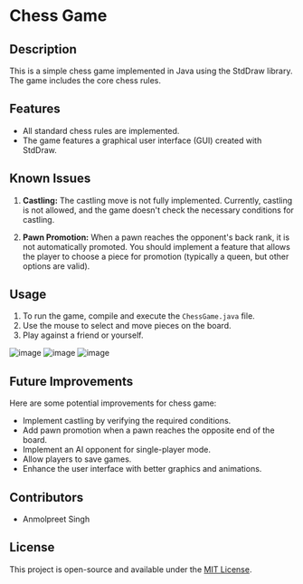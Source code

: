 # Chess Game

## Description

This is a simple chess game implemented in Java using the StdDraw library. The game includes the core chess rules.

## Features

- All standard chess rules are implemented.
- The game features a graphical user interface (GUI) created with StdDraw.
  
## Known Issues

1. **Castling:** The castling move is not fully implemented. Currently, castling is not allowed, and the game doesn't check the necessary conditions for castling.

2. **Pawn Promotion:** When a pawn reaches the opponent's back rank, it is not automatically promoted. You should implement a feature that allows the player to choose a piece for promotion (typically a queen, but other options are valid).

## Usage

1. To run the game, compile and execute the `ChessGame.java` file.
2. Use the mouse to select and move pieces on the board.
3. Play against a friend or yourself.
   
![image](https://github.com/Qprah/Chess/assets/62654357/79ff7673-ae9a-486a-87f4-d69c9c82be90)
![image](https://github.com/Qprah/Chess/assets/62654357/9ae2c8ab-623d-4589-b1fb-6c503d6a4d90)
![image](https://github.com/Qprah/Chess/assets/62654357/9301139f-15a0-4577-a525-400237622e0b)


## Future Improvements

Here are some potential improvements for chess game:

- Implement castling by verifying the required conditions.
- Add pawn promotion when a pawn reaches the opposite end of the board.
- Implement an AI opponent for single-player mode.
- Allow players to save games.
- Enhance the user interface with better graphics and animations.

## Contributors

- Anmolpreet Singh

## License

This project is open-source and available under the [MIT License](LICENSE.md).
